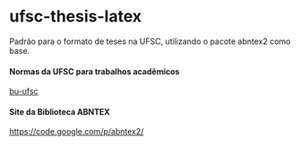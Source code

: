 ufsc-thesis-latex
=================

Padrão para o formato de teses na UFSC, utilizando o pacote abntex2 como base.

#### Normas da UFSC para trabalhos acadêmicos
[bu-ufsc](http://www.bu.ufsc.br/design/Guia_Rapido_Diagramacao_Trabalhos_Academicos.pdf)

#### Site da Biblioteca ABNTEX
https://code.google.com/p/abntex2/
